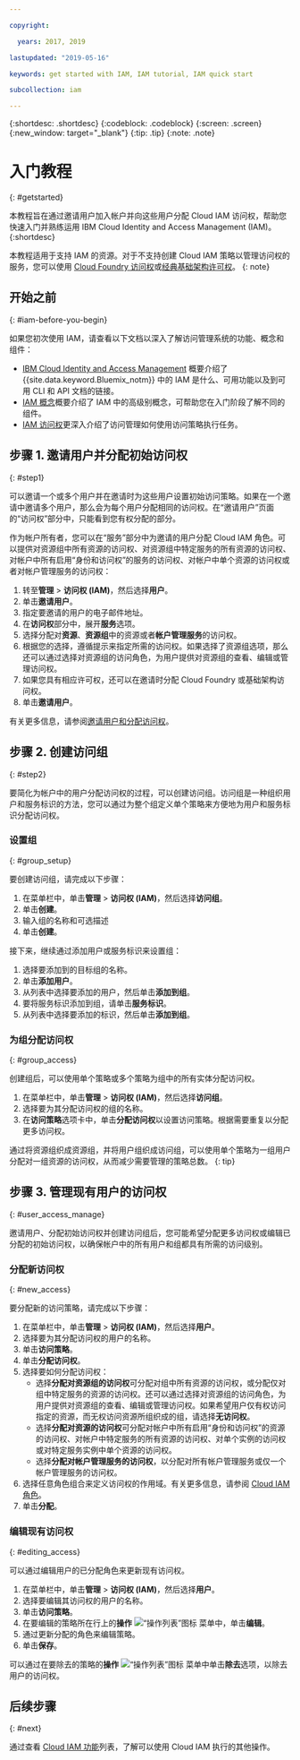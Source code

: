 ```yaml
---

copyright:

  years: 2017, 2019

lastupdated: "2019-05-16"

keywords: get started with IAM, IAM tutorial, IAM quick start

subcollection: iam

---
```


{:shortdesc: .shortdesc}
{:codeblock: .codeblock}
{:screen: .screen}
{:new_window: target="_blank"}
{:tip: .tip}
{:note: .note}

# 入门教程
{: #getstarted}

本教程旨在通过邀请用户加入帐户并向这些用户分配 Cloud IAM 访问权，帮助您快速入门并熟练运用 IBM Cloud Identity and Access Management (IAM)。
{:shortdesc}

本教程适用于支持 IAM 的资源。对于不支持创建 Cloud IAM 策略以管理访问权的服务，您可以使用 [Cloud Foundry 访问权](/docs/iam?topic=iam-cfaccess#cfaccess)或[经典基础架构许可权](/docs/iam?topic=iam-infrapermission#infrapermission)。
{: note}

## 开始之前
{: #iam-before-you-begin}

如果您初次使用 IAM，请查看以下文档以深入了解访问管理系统的功能、概念和组件：

* [IBM Cloud Identity and Access Management](/docs/iam?topic=iam-iamoverview) 概要介绍了 {{site.data.keyword.Bluemix_notm}} 中的 IAM 是什么、可用功能以及到可用 CLI 和 API 文档的链接。
* [IAM 概念](/docs/iam?topic=iam-iamconcepts)概要介绍了 IAM 中的高级别概念，可帮助您在入门阶段了解不同的组件。
* [IAM 访问权](/docs/iam?topic=iam-userroles)更深入介绍了访问管理如何使用访问策略执行任务。


## 步骤 1. 邀请用户并分配初始访问权
{: #step1}

可以邀请一个或多个用户并在邀请时为这些用户设置初始访问策略。如果在一个邀请中邀请多个用户，那么会为每个用户分配相同的访问权。在“邀请用户”页面的“访问权”部分中，只能看到您有权分配的部分。

作为帐户所有者，您可以在“服务”部分中为邀请的用户分配 Cloud IAM 角色。可以提供对资源组中所有资源的访问权、对资源组中特定服务的所有资源的访问权、对帐户中所有启用“身份和访问权”的服务的访问权、对帐户中单个资源的访问权或者对帐户管理服务的访问权：

1. 转至**管理** &gt; **访问权 (IAM)**，然后选择**用户**。
2. 单击**邀请用户**。
3. 指定要邀请的用户的电子邮件地址。
4. 在**访问权**部分中，展开**服务**选项。
5. 选择分配对**资源**、**资源组**中的资源或者**帐户管理服务**的访问权。
6. 根据您的选择，遵循提示来指定所需的访问权。如果选择了资源组选项，那么还可以通过选择对资源组的访问角色，为用户提供对资源组的查看、编辑或管理访问权。
7. 如果您具有相应许可权，还可以在邀请时分配 Cloud Foundry 或基础架构访问权。
8. 单击**邀请用户**。

有关更多信息，请参阅[邀请用户和分配访问权](/docs/iam?topic=iam-iamuserinv#iamuserinv)。

## 步骤 2. 创建访问组
{: #step2}

要简化为帐户中的用户分配访问权的过程，可以创建访问组。访问组是一种组织用户和服务标识的方法，您可以通过为整个组定义单个策略来方便地为用户和服务标识分配访问权。

### 设置组
{: #group_setup}

要创建访问组，请完成以下步骤：

1. 在菜单栏中，单击**管理** &gt; **访问权 (IAM)**，然后选择**访问组**。
2. 单击**创建**。
3. 输入组的名称和可选描述
4. 单击**创建**。

接下来，继续通过添加用户或服务标识来设置组：

1. 选择要添加到的目标组的名称。
2. 单击**添加用户**。
3. 从列表中选择要添加的用户，然后单击**添加到组**。
4. 要将服务标识添加到组，请单击**服务标识**。
5. 从列表中选择要添加的标识，然后单击**添加到组**。

### 为组分配访问权
{: #group_access}

创建组后，可以使用单个策略或多个策略为组中的所有实体分配访问权。

1. 在菜单栏中，单击**管理** &gt; **访问权 (IAM)**，然后选择**访问组**。
2. 选择要为其分配访问权的组的名称。
3. 在**访问策略**选项卡中，单击**分配访问权**以设置访问策略。根据需要重复以分配更多访问权。

通过将资源组织成资源组，并将用户组织成访问组，可以使用单个策略为一组用户分配对一组资源的访问权，从而减少需要管理的策略总数。
{: tip}


## 步骤 3. 管理现有用户的访问权
{: #user_access_manage}

邀请用户、分配初始访问权并创建访问组后，您可能希望分配更多访问权或编辑已分配的初始访问权，以确保帐户中的所有用户和组都具有所需的访问级别。

### 分配新访问权
{: #new_access}

要分配新的访问策略，请完成以下步骤：

1. 在菜单栏中，单击**管理** &gt; **访问权 (IAM)**，然后选择**用户**。
2. 选择要为其分配访问权的用户的名称。
3. 单击**访问策略**。
4. 单击**分配访问权**。
5. 选择要如何分配访问权：
    * 选择**分配对资源组的访问权**可分配对组中所有资源的访问权，或分配仅对组中特定服务的资源的访问权。还可以通过选择对资源组的访问角色，为用户提供对资源组的查看、编辑或管理访问权。如果希望用户仅有权访问指定的资源，而无权访问资源所组织成的组，请选择**无访问权**。
    * 选择**分配对资源的访问权**可分配对帐户中所有启用“身份和访问权”的资源的访问权、对帐户中特定服务的所有资源的访问权、对单个实例的访问权或对特定服务实例中单个资源的访问权。
    * 选择**分配对帐户管理服务的访问权**，以分配对所有帐户管理服务或仅一个帐户管理服务的访问权。
5. 选择任意角色组合来定义访问权的作用域。有关更多信息，请参阅 [Cloud IAM 角色](/docs/iam?topic=iam-iamusermanrol#iamusermanrol)。
6. 单击**分配**。


### 编辑现有访问权
{: #editing_access}

可以通过编辑用户的已分配角色来更新现有访问权。

1. 在菜单栏中，单击**管理** &gt; **访问权 (IAM)**，然后选择**用户**。
2. 选择要编辑其访问权的用户的名称。
3. 单击**访问策略**。
4. 在要编辑的策略所在行上的**操作** ![“操作列表”图标](../icons/action-menu-icon.svg) 菜单中，单击**编辑**。
4. 通过更新分配的角色来编辑策略。
5. 单击**保存**。

可以通过在要除去的策略的**操作** ![“操作列表”图标](../icons/action-menu-icon.svg) 菜单中单击**除去**选项，以除去用户的访问权。

## 后续步骤
{: #next}

通过查看 [Cloud IAM 功能](/docs/iam?topic=iam-features#features)列表，了解可以使用 Cloud IAM 执行的其他操作。
